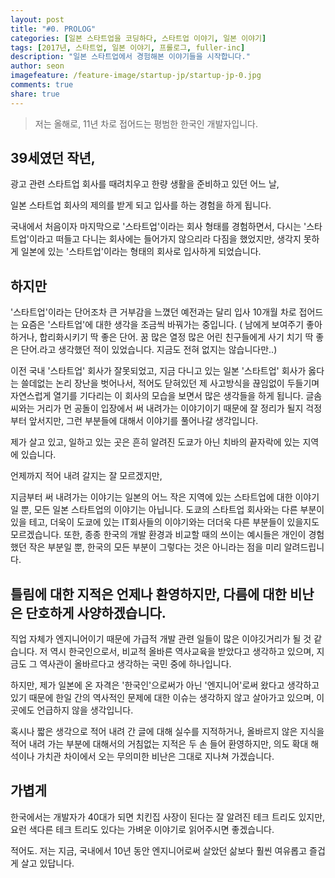 ```yaml
---
layout: post
title: "#0. PROLOG"
categories: [일본 스타트업을 코딩하다, 스타트업 이야기, 일본 이야기]
tags: [2017년, 스타트업, 일본 이야기, 프롤로그, fuller-inc]
description: "일본 스타트업에서 경험해본 이야기들을 시작합니다."
author: seon
imagefeature: /feature-image/startup-jp/startup-jp-0.jpg
comments: true
share: true
---
```


>저는 올해로, 11년 차로 접어드는 평범한 한국인 개발자입니다.

## 39세였던 작년, 

광고 관련 스타트업 회사를 때려치우고 한량 생활을 준비하고 있던 어느 날,

일본 스타트업 회사의 제의를 받게 되고 입사를 하는 경험을 하게 됩니다.



국내에서 처음이자 마지막으로 '스타트업'이라는 회사 형태를 경험하면서, 다시는 '스타트업'이라고 떠들고 다니는 회사에는 들어가지 않으리라 다짐을 했었지만, 생각지 못하게 일본에 있는 '스타트업'이라는 형태의 회사로 입사하게 되었습니다.



## 하지만

'스타트업'이라는 단어조차 큰 거부감을 느꼈던 예전과는 달리 입사 10개월 차로 접어드는 요즘은 '스타트업'에 대한 생각을 조금씩 바꿔가는 중입니다. ( 남에게 보여주기 좋아하거나, 합리화시키기 딱 좋은 단어. 꿈 많은 열정 많은 어린 친구들에게 사기 치기 딱 좋은 단어.라고 생각했던 적이 있었습니다. 지금도 전혀 없지는 않습니다만..)

이전 국내 '스타트업' 회사가 잘못되었고, 지금 다니고 있는 일본 '스타트업' 회사가 옳다는 쓸데없는 논리 장난을 벗어나서, 적어도 닫혀있던 제 사고방식을 끊임없이 두들기며 자연스럽게 열기를 기다리는 이 회사의 모습을 보면서 많은 생각들을 하게 됩니다. 글솜씨와는 거리가 먼 공돌이 입장에서 써 내려가는 이야기이기 때문에 잘 정리가 될지 걱정부터 앞서지만, 그런 부분들에 대해서 이야기를 풀어나갈 생각입니다.



제가 살고 있고, 일하고 있는 곳은 흔히 알려진 도쿄가 아닌 치바의 끝자락에 있는 지역에 있습니다.

언제까지 적어 내려 갈지는 잘 모르겠지만, 

지금부터 써 내려가는 이야기는 일본의 어느 작은 지역에 있는 스타트업에 대한 이야기 일 뿐, 모든 일본 스타트업의 이야기는 아닙니다. 도쿄의 스타트업 회사와는 다른 부분이 있을 테고, 더욱이 도쿄에 있는 IT회사들의 이야기와는 더더욱 다른 부분들이 있을지도 모르겠습니다. 또한, 종종 한국의 개발 환경과 비교할 때의 쓰이는 예시들은 개인이 경험했던 작은 부분일 뿐, 한국의 모든 부분이 그렇다는 것은 아니라는 점을 미리 알려드립니다.



## 틀림에 대한 지적은 언제나 환영하지만, 다름에 대한 비난은 단호하게 사양하겠습니다.


직업 자체가 엔지니어이기 때문에 가급적 개발 관련 일들이 많은 이야깃거리가 될 것 같습니다. 저 역시 한국인으로서, 비교적 올바른 역사교육을 받았다고 생각하고 있으며, 지금도 그 역사관이 올바르다고 생각하는 국민 중에 하나입니다. 

하지만, 제가 일본에 온 자격은 '한국인'으로써가 아닌 '엔지니어'로써 왔다고 생각하고 있기 때문에 한일 간의 역사적인 문제에 대한 이슈는 생각하지 않고 살아가고 있으며, 이곳에도 언급하지 않을 생각입니다.



혹시나 짧은 생각으로 적어 내려 간 글에 대해 실수를 지적하거나, 올바르지 않은 지식을 적어 내려 가는 부분에 대해서의 거침없는 지적은 두 손 들어 환영하지만, 의도 확대 해석이나 가치관 차이에서 오는 무의미한 비난은 그대로 지나쳐 가겠습니다.



## 가볍게


한국에서는 개발자가 40대가 되면 치킨집 사장이 된다는 잘 알려진 테크 트리도 있지만, 요런 색다른 테크 트리도 있다는 가벼운 이야기로 읽어주시면 좋겠습니다.



적어도. 저는 지금, 국내에서 10년 동안 엔지니어로써 살았던 삶보다 훨씬 여유롭고 즐겁게 살고 있답니다.